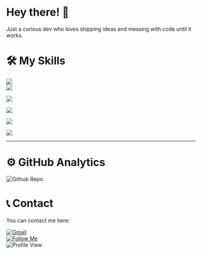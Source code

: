 # Hey there! 👋

Just a curious dev who loves shipping ideas and messing with code until it works. 

# 🛠️ My Skills

<div align="start">
  
<!-- Frontend -->
<img src="https://skillicons.dev/icons?i=html,css,js,ts,react,svelte" /><br/>
<img src="https://skillicons.dev/icons?i=tailwind,bootstrap,electron,codepen,figma" /><br/>

<!-- Backend -->
<img src="https://skillicons.dev/icons?i=nodejs,python,django,flask" /><br/>

<!-- Databases -->
<img src="https://skillicons.dev/icons?i=mysql,sqlite" /><br/>

<!-- Game & Creative -->
<img src="https://skillicons.dev/icons?i=unity,godot,ps,pr" /><br/>

<!-- Tools & Misc -->
<img src="https://skillicons.dev/icons?i=git,vscode,powershell,obsidian,kali" />

</div>

---

# ⚙️ GitHub Analytics

![Github Repo](https://github-profile-summary-cards.vercel.app/api/cards/repos-per-language?username=karan-webdev&theme=dracula)
<br>

# 📞 Contact

You can contact me here:

[![Gmail](https://img.shields.io/badge/Gmail-D14836?style=flat&logo=gmail&logoColor=white)](mailto:0xbitshot@gmail.com)  
[![Follow Me](https://img.shields.io/github/followers/0xACE3?label=Follow%20Me&style=flat&logo=github)](https://github.com/karan-webdev)  
![Profile View](https://komarev.com/ghpvc/?username=0xACE3&color=blueviolet&style=flat)
